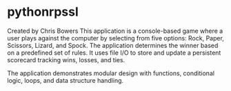 # pythonrpssl
Created by Chris Bowers
This application is a console-based game where a user plays against the computer by selecting from five options: Rock, Paper, Scissors, Lizard, and Spock. The application determines the winner based on a predefined set of rules. It uses file I/O to store and update a persistent scorecard tracking wins, losses, and ties. 

The application demonstrates modular design with functions, conditional logic, loops, and data structure handling.

